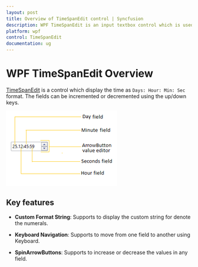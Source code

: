 ```yaml
---
layout: post
title: Overview of TimeSpanEdit control | Syncfusion
description: WPF TimeSpanEdit is an input textbox control which is used to modify the timespan values in your application.
platform: wpf
control: TimeSpanEdit
documentation: ug
---
```


# WPF TimeSpanEdit Overview

[TimeSpanEdit](https://help.syncfusion.com/cr/wpf/Syncfusion.Shared.Wpf~Syncfusion.Windows.Shared.TimeSpanEdit.html) is a control which display the time as `Days: Hour: Min: Sec` format. The fields can be incremented or decremented using the up/down keys. 

![TimeSpanEdit control structure](Getting-Started_images/Control_Structure.png)

## Key features

* **Custom Format String**:  Supports to display the custom string for denote the numerals.

* **Keyboard Navigation**: Supports to move from one field to another using Keyboard.

* **SpinArrowButtons**: Supports to increase or decrease the values in any field.
